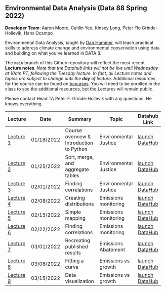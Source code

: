 ## Environmental Data Analysis (Data 88 Spring 2022)

**Developer Team**: Aaron Moore, Caitlin Yee, Kinsey Long, Peter Flo Grinde-Hollevik, Hans Ocampo

Environmental Data Analysis, taught by [Dan Hammer](https://danham.me/r), will teach practical skills to address climate change and environmental conservation using data and building on what you've learned in DATA 8.

The `main` branch of this Github repository will reflect the most recent **Lecture notes**. _Note that the Datahub links will not be live until Wednesday at 10am PT, following the Tuesday lecture. In fact, all Lecture notes and topics are subject to change until the **day** of lecture._ Additional resources for the course can be found on [bcourses](https://bcourses.berkeley.edu/courses/1513076). You will need to be enrolled in the class to see the additional resources, but the Lectures will remain public.

Please contact Head TA Peter F. Grinde-Hollevik with any questions.  He knows everything.


| Lecture         | Date       | Summary                                     | Topic                 | Datahub Link       |
|-----------------|------------|---------------------------------------------|-----------------------|--------------------|
| [Lecture 1](https://github.com/ds-modules/DATA88-SP22/tree/main/Lecture1) | 01/18/2022 | Course overview & Introduction to Python    | Environmental Justice | [launch DataHub](https://bcourses.berkeley.edu/courses/1513076/assignments/syllabus) |
| [Lecture 2](https://github.com/ds-modules/DATA88-SP22/tree/main/Lecture2) | 01/25/2022 | Sort, merge, and aggregate tables           | Environmental Justice | [launch DataHub](https://bcourses.berkeley.edu/courses/1513076/assignments/syllabus) |
| [Lecture 3](https://github.com/ds-modules/DATA88-SP22/tree/main/Lecture3) | 02/01/2022 | Finding correlations                        | Environmental Justice | [launch DataHub](https://bcourses.berkeley.edu/courses/1513076/assignments/syllabus) |
| [Lecture 4](https://github.com/ds-modules/DATA88-SP22/tree/main/Lecture4) | 02/08/2022 | Creating distributions                      | Emissions monitoring  | [launch DataHub](https://bcourses.berkeley.edu/courses/1513076/assignments/syllabus) |
| [Lecture 5](https://github.com/ds-modules/DATA88-SP22/tree/main/Lecture5) | 02/15/2022 | Simple mapping                              | Emissions monitoring  | [launch DataHub](https://bcourses.berkeley.edu/courses/1513076/assignments/syllabus) |
| [Lecture 6](https://github.com/ds-modules/DATA88-SP22/tree/main/Lecture6) | 02/22/2022 | Finding correlations                        | Emissions monitoring  | [launch DataHub](https://bcourses.berkeley.edu/courses/1513076/assignments/syllabus) |
| [Lecture 7](https://github.com/ds-modules/DATA88-SP22/tree/main/Lecture7) | 03/01/2022 | Recreating published results                | Emissions Abatement   | [launch DataHub](https://bcourses.berkeley.edu/courses/1513076/assignments/syllabus) |
| [Lecture 8](https://github.com/ds-modules/DATA88-SP22/tree/main/Lecture8) | 03/08/2022 | Fitting a curve                             | Emissions vs growth   | [launch DataHub](https://bcourses.berkeley.edu/courses/1513076/assignments/syllabus) |
| [Lecture 9](https://github.com/ds-modules/DATA88-SP22/tree/main/Lecture9) | 03/15/2022 | Data visualization                          | Emissions vs growth   | [launch DataHub](https://bcourses.berkeley.edu/courses/1513076/assignments/syllabus) |


